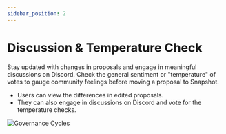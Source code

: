 ```yaml
---
sidebar_position: 2
---
```


# Discussion & Temperature Check

Stay updated with changes in proposals and engage in meaningful discussions on Discord. Check the general sentiment or "temperature" of votes to gauge community feelings before moving a proposal to Snapshot.

* Users can view the differences in edited proposals.
* They can also engage in discussions on Discord and vote for the temperature checks.

![Governance Cycles](/img/discussion-temperaturecheck.png)